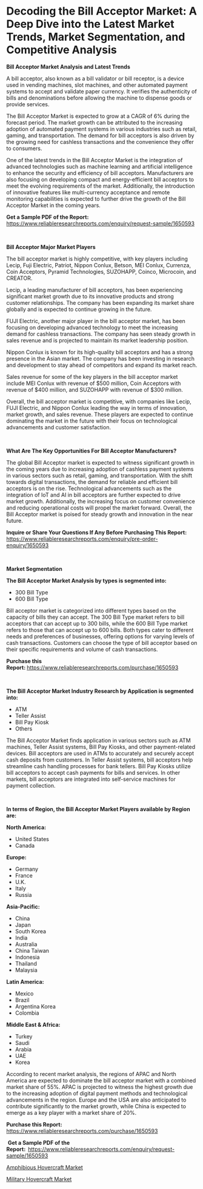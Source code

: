 <p><h1>Decoding the Bill Acceptor Market: A Deep Dive into the Latest Market Trends, Market Segmentation, and Competitive Analysis</h1></p><p><strong>Bill Acceptor Market Analysis and Latest Trends</strong></p>
<p><p>A bill acceptor, also known as a bill validator or bill receptor, is a device used in vending machines, slot machines, and other automated payment systems to accept and validate paper currency. It verifies the authenticity of bills and denominations before allowing the machine to dispense goods or provide services.</p><p>The Bill Acceptor Market is expected to grow at a CAGR of 6% during the forecast period. The market growth can be attributed to the increasing adoption of automated payment systems in various industries such as retail, gaming, and transportation. The demand for bill acceptors is also driven by the growing need for cashless transactions and the convenience they offer to consumers.</p><p>One of the latest trends in the Bill Acceptor Market is the integration of advanced technologies such as machine learning and artificial intelligence to enhance the security and efficiency of bill acceptors. Manufacturers are also focusing on developing compact and energy-efficient bill acceptors to meet the evolving requirements of the market. Additionally, the introduction of innovative features like multi-currency acceptance and remote monitoring capabilities is expected to further drive the growth of the Bill Acceptor Market in the coming years.</p></p>
<p><strong>Get a Sample PDF of the Report:&nbsp;</strong> <a href="https://www.reliableresearchreports.com/enquiry/request-sample/1650593">https://www.reliableresearchreports.com/enquiry/request-sample/1650593</a></p>
<p>&nbsp;</p>
<p><strong>Bill Acceptor Major Market Players</strong></p>
<p><p>The bill acceptor market is highly competitive, with key players including Lecip, Fuji Electric, Patriot, Nippon Conlux, Betson, MEI Conlux, Currenza, Coin Acceptors, Pyramid Technologies, SUZOHAPP, Coinco, Microcoin, and CREATOR. </p><p>Lecip, a leading manufacturer of bill acceptors, has been experiencing significant market growth due to its innovative products and strong customer relationships. The company has been expanding its market share globally and is expected to continue growing in the future. </p><p>FUJI Electric, another major player in the bill acceptor market, has been focusing on developing advanced technology to meet the increasing demand for cashless transactions. The company has seen steady growth in sales revenue and is projected to maintain its market leadership position. </p><p>Nippon Conlux is known for its high-quality bill acceptors and has a strong presence in the Asian market. The company has been investing in research and development to stay ahead of competitors and expand its market reach. </p><p>Sales revenue for some of the key players in the bill acceptor market include MEI Conlux with revenue of $500 million, Coin Acceptors with revenue of $400 million, and SUZOHAPP with revenue of $300 million.</p><p>Overall, the bill acceptor market is competitive, with companies like Lecip, FUJI Electric, and Nippon Conlux leading the way in terms of innovation, market growth, and sales revenue. These players are expected to continue dominating the market in the future with their focus on technological advancements and customer satisfaction.</p></p>
<p>&nbsp;</p>
<p><strong>What Are The Key Opportunities For Bill Acceptor Manufacturers?</strong></p>
<p><p>The global Bill Acceptor market is expected to witness significant growth in the coming years due to increasing adoption of cashless payment systems in various sectors such as retail, gaming, and transportation. With the shift towards digital transactions, the demand for reliable and efficient bill acceptors is on the rise. Technological advancements such as the integration of IoT and AI in bill acceptors are further expected to drive market growth. Additionally, the increasing focus on customer convenience and reducing operational costs will propel the market forward. Overall, the Bill Acceptor market is poised for steady growth and innovation in the near future.</p></p>
<p><strong>Inquire or Share Your Questions If Any Before Purchasing This Report:</strong> <a href="https://www.reliableresearchreports.com/enquiry/pre-order-enquiry/1650593">https://www.reliableresearchreports.com/enquiry/pre-order-enquiry/1650593</a></p>
<p>&nbsp;</p>
<p><strong>Market Segmentation</strong></p>
<p><strong>The Bill Acceptor Market Analysis by types is segmented into:</strong></p>
<p><ul><li>300 Bill Type</li><li>600 Bill Type</li></ul></p>
<p><p>Bill acceptor market is categorized into different types based on the capacity of bills they can accept. The 300 Bill Type market refers to bill acceptors that can accept up to 300 bills, while the 600 Bill Type market refers to those that can accept up to 600 bills. Both types cater to different needs and preferences of businesses, offering options for varying levels of cash transactions. Customers can choose the type of bill acceptor based on their specific requirements and volume of cash transactions.</p></p>
<p><strong>Purchase this Report:&nbsp;</strong><a href="https://www.reliableresearchreports.com/purchase/1650593">https://www.reliableresearchreports.com/purchase/1650593</a></p>
<p>&nbsp;</p>
<p><strong>The Bill Acceptor Market Industry Research by Application is segmented into:</strong></p>
<p><ul><li>ATM</li><li>Teller Assist</li><li>Bill Pay Kiosk</li><li>Others</li></ul></p>
<p><p>The Bill Acceptor Market finds application in various sectors such as ATM machines, Teller Assist systems, Bill Pay Kiosks, and other payment-related devices. Bill acceptors are used in ATMs to accurately and securely accept cash deposits from customers. In Teller Assist systems, bill acceptors help streamline cash handling processes for bank tellers. Bill Pay Kiosks utilize bill acceptors to accept cash payments for bills and services. In other markets, bill acceptors are integrated into self-service machines for payment collection.</p></p>
<p>&nbsp;</p>
<p><strong>In terms of Region, the Bill Acceptor Market Players available by Region are:</strong></p>
<p>
    <p> <strong> North America: </strong>
        <ul>
            <li>United States</li>
            <li>Canada</li>
        </ul>
        </p> 
    <p> <strong> Europe: </strong>
        <ul>
            <li>Germany</li>
            <li>France</li>
            <li>U.K.</li>
            <li>Italy</li>
            <li>Russia</li>
        </ul>
        </p> 
    <p> <strong> Asia-Pacific: </strong>
        <ul>
            <li>China</li>
            <li>Japan</li>
            <li>South Korea</li>
            <li>India</li>
            <li>Australia</li>
            <li>China Taiwan</li>
            <li>Indonesia</li>
            <li>Thailand</li>
            <li>Malaysia</li>
        </ul>
        </p> 
    <p> <strong> Latin America: </strong>
        <ul>
            <li>Mexico</li>
            <li>Brazil</li>
            <li>Argentina Korea</li>
            <li>Colombia</li>
        </ul>
        </p> 
    <p> <strong> Middle East & Africa: </strong>
        <ul>
            <li>Turkey</li>
            <li>Saudi</li>
            <li>Arabia</li>
            <li>UAE</li>
            <li>Korea</li>
        </ul>
    </p>
    </p>
<p><p>According to recent market analysis, the regions of APAC and North America are expected to dominate the bill acceptor market with a combined market share of 55%. APAC is projected to witness the highest growth due to the increasing adoption of digital payment methods and technological advancements in the region. Europe and the USA are also anticipated to contribute significantly to the market growth, while China is expected to emerge as a key player with a market share of 20%.</p></p>
<p><strong>Purchase this Report: </strong><a href="https://www.reliableresearchreports.com/purchase/1650593">https://www.reliableresearchreports.com/purchase/1650593</a></p>
<p>&nbsp;<strong>Get a Sample PDF of the Report:&nbsp;&nbsp;</strong><a href="https://www.reliableresearchreports.com/enquiry/request-sample/1650593">https://www.reliableresearchreports.com/enquiry/request-sample/1650593</a></p>
<p><strong></strong></p>
<p><p><a href="https://chivalrous-flock-a86.notion.site/Amphibious-Hovercraft-Market-Size-Growth-Outlook-from-2024-to-2031-projecting-at-Market-s-Trends-A-e2693a61014e4a279f6f282592cdcb4c">Amphibious Hovercraft Market</a></p><p><a href="https://angry-finch-aaf.notion.site/Military-Hovercraft-Market-Size-Focuses-on-Market-Dynamics-In-Depth-Analysis-and-Future-Projections-bbaf2fbf0a894eab9ce0a535b61217d8">Military Hovercraft Market</a></p></p>